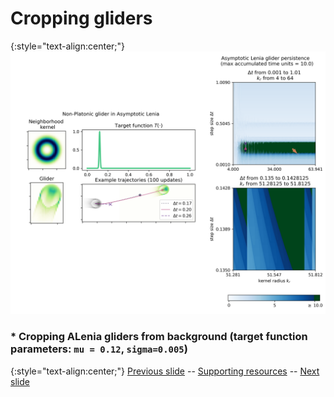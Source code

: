 # Cropping gliders 

{:style="text-align:center;"}
![alenia glider summary](https://raw.githubusercontent.com/riveSunder/fractal_persistence/master/docs/assets/asymdrop_nonplatonic_summary.png)

### * Cropping ALenia gliders from background (target function parameters: `mu = 0.12`, `sigma=0.005`)

{:style="text-align:center;"}
[Previous slide](https://rivesunder.github.io/fractal_persistence/al24_slide_011) -- [Supporting resources](https://rivesunder.github.io/fractal_persistence) -- [Next slide](https://rivesunder.github.io/fractal_persistence/al24_slide_013)

